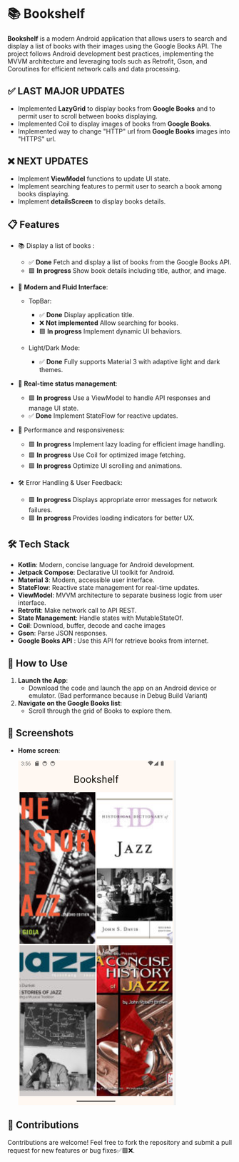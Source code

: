 # 📚 **Bookshelf**
**Bookshelf** is a modern Android application that allows users to search and display a list of books with their images using the Google Books API. The project follows Android development best practices, implementing the MVVM architecture and leveraging tools such as Retrofit, Gson, and Coroutines for efficient network calls and data processing.

## ✅ **LAST MAJOR UPDATES**
   - Implemented **LazyGrid** to display books from **Google Books** and to permit user to scroll between books displaying.
   - Implemented Coil to display images of books from **Google Books**.
   - Implemented way to change "HTTP" url from **Google Books** images into "HTTPS" url.

## ❌ **NEXT UPDATES**
   - Implement **ViewModel** functions to update UI state.
   - Implement searching features to permit user to search a book among books displaying.
   - Implement **detailsScreen** to display books details.

## 📋 **Features**
   - 📚 Display a list of books :

      - ✅ **Done** Fetch and display a list of books from the Google Books API.
      - 🟩 **In progress** Show book details including title, author, and image.

   - 🎨 **Modern and Fluid Interface**:

      - TopBar:
         - ✅ **Done** Display application title.
         - ❌ **Not implemented** Allow searching for books.
         - 🟩 **In progress** Implement dynamic UI behaviors.

      - Light/Dark Mode:
         - ✅ **Done** Fully supports Material 3 with adaptive light and dark themes.

   - 🔄 **Real-time status management**:

      - 🟩 **In progress** Use a ViewModel to handle API responses and manage UI state.
      - ✅ **Done** Implement StateFlow for reactive updates.

   - 🚀 Performance and responsiveness:
   
      - 🟩 **In progress** Implement lazy loading for efficient image handling.
      - 🟩 **In progress** Use Coil for optimized image fetching.
      - 🟩 **In progress** Optimize UI scrolling and animations.
      
   - 🛠 Error Handling & User Feedback:

      - 🟩 **In progress** Displays appropriate error messages for network failures.
      - 🟩 **In progress** Provides loading indicators for better UX.

## 🛠️ **Tech Stack**
   - **Kotlin**: Modern, concise language for Android development.
   - **Jetpack Compose**: Declarative UI toolkit for Android.
   - **Material 3**: Modern, accessible user interface.
   - **StateFlow**: Reactive state management for real-time updates.
   - **ViewModel**: MVVM architecture to separate business logic from user interface.
   - **Retrofit**: Make network call to API REST.
   - **State Management**: Handle states with MutableStateOf.
   - **Coil**: Download, buffer, decode and cache images
   - **Gson**: Parse JSON responses.
   - **Google Books API** : Use this API for retrieve books from internet.
   
## 🚀 **How to Use**
1. **Launch the App**:
   - Download the code and launch the app on an Android device or emulator. (Bad performance because in Debug Build Variant)
2. **Navigate on the Google Books list**:
   - Scroll through the grid of Books to explore them.

## 📸 **Screenshots**
- **Home screen**:

   ![Home screen](screenshots/home_screen.png)


## 🤝 **Contributions**
Contributions are welcome! Feel free to fork the repository and submit a pull request for new features or bug fixes✅🟩❌.